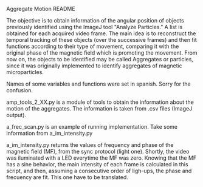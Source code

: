 Aggregate Motion README

The objective is to obtain information of the angular position of objects previously identified using the ImageJ tool "Analyze Particles." A list is obtained for each acquired video frame. The main idea is to reconstruct the temporal tracking of these objects (over the successive frames) and then fit functions according to their type of movement, comparing it with the original phase of the magnetic field which is promoting the movement. From now on, the objects to be identified may be called Aggregates or particles, since it was originally implemented to identify aggregates of magnetic microparticles.

Names of some variables and functions were set in spanish. Sorry for the confusion. 

amp_tools_2_XX.py is a module of tools to obtain the information about the motion of the aggregates. The information is taken from .csv files (ImageJ output). 

a_frec_scan.py is an example of running implementation. Take some information from a_im_intensity.py

a_im_intensity.py returns the values of frequency and phase of the magnetic field (MF), from the sync protocol (light one). Shortly, the video was iluminated with a LED everytime the MF was zero. Knowing that the MF has a sine behavior, the main intensity of each frame is calculated in this script, and then, assuming a consecutive order of ligh-ups, the phase and frecuency are fit. This one have to be translated. 
